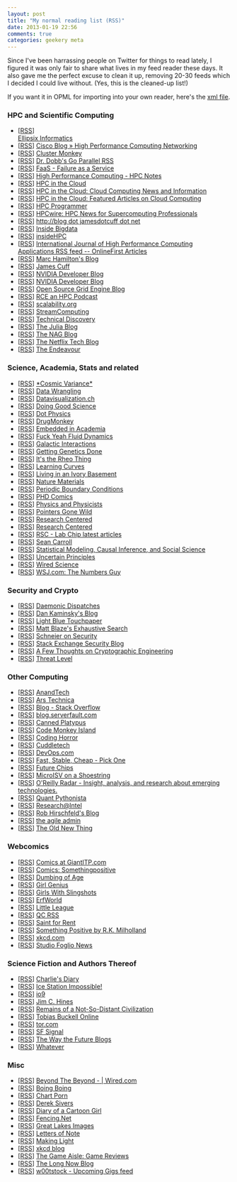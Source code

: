 ```yaml
---
layout: post
title: "My normal reading list (RSS)"
date: 2013-01-19 22:56
comments: true
categories: geekery meta 
---
```


Since I've been harrassing people on Twitter for things to read lately, I
figured it was only fair to share what lives in my feed reader these days.
It also gave me the perfect excuse to clean it up, removing 20-30 feeds which
I decided I could live without. (Yes, this is the cleaned-up list!)

If you want it in OPML for importing into your own reader, here's the 
[xml file](http://ajdecon-public.s3.amazonaws.com/subscriptions.xml).

<!-- more -->

### HPC and Scientific Computing

<ul>
<li>[<a href="http://www.ellipsix.net/feeds/posts.atom">RSS</a>] <a href="http://www.ellipsix.net/feeds/posts.atom"><div xmlns="http://www.w3.org/1999/xhtml">Ellipsix Informatics</div></a></li>
<li>[<a href="http://feeds.feedburner.com/CiscoBlogHighPerformanceComputingNetworking">RSS</a>] <a href="http://blogs.cisco.com">Cisco Blog » High Performance Computing Networking</a></li>
<li>[<a href="http://www.clustermonkey.net/component/option,com_rss/feed,ATOM0.3/no_html,1/">RSS</a>] <a href="http://www.clustermonkey.net/">Cluster Monkey</a></li>
<li>[<a href="http://www.drdobbs.com/go-parallel/rss/all">RSS</a>] <a href="http://www.drdobbs.com/">Dr. Dobb's Go Parallel RSS</a></li>
<li>[<a href="http://blog.sheptechllc.com/feeds/posts/default">RSS</a>] <a href="http://blog.sheptechllc.com/">FaaS - Failure as a Service</a></li>
<li>[<a href="http://www.hpcnotes.com/feeds/posts/default">RSS</a>] <a href="http://www.hpcnotes.com/">High Performance Computing - HPC Notes</a></li>
<li>[<a href="http://www.hpcinthecloud.com/rss/hpccloud/">RSS</a>] <a href="http://www.hpcinthecloud.com/">HPC in the Cloud</a></li>
<li>[<a href="http://www.hpcinthecloud.com/offthewire/index.rss2">RSS</a>] <a href="http://www.hpcinthecloud.com/offthewire">HPC in the Cloud: Cloud Computing News and Information</a></li>
<li>[<a href="http://www.hpcinthecloud.com/features/index.rss2">RSS</a>] <a href="http://www.hpcinthecloud.com/features">HPC in the Cloud: Featured Articles on Cloud Computing</a></li>
<li>[<a href="http://hpcprogrammer.com/rss.xml">RSS</a>] <a href="http://hpcprogrammer.com">HPC Programmer</a></li>
<li>[<a href="http://www.hpcwire.com/news/index.rss2">RSS</a>] <a href="http://www.hpcwire.com/news">HPCwire: HPC News for Supercomputing Professionals</a></li>
<li>[<a href="http://blog.jcuff.net/feeds/posts/default">RSS</a>] <a href="http://blog.jcuff.net/">http://blog dot jamesdotcuff dot net</a></li>
<li>[<a href="http://feeds.feedburner.com/InsideBigdata">RSS</a>] <a href="http://inside-bigdata.com">Inside Bigdata</a></li>
<li>[<a href="http://feeds.feedburner.com/Insidehpc">RSS</a>] <a href="http://insidehpc.com">insideHPC</a></li>
<li>[<a href="http://hpc.sagepub.com/rss/ahead.xml">RSS</a>] <a href="http://hpc.sagepub.com">International Journal of High Performance Computing Applications RSS feed -- OnlineFirst Articles</a></li>
<li>[<a href="http://marchamilton.wordpress.com/feed/">RSS</a>] <a href="http://marchamilton.wordpress.com">Marc Hamilton's Blog</a></li>
<li>[<a href="http://micro.jcuff.net/rss.xml">RSS</a>] <a href="http://micro.jcuff.net">James Cuff</a></li>
<li>[<a href="http://developer.nvidia.com/blog/feed/2">RSS</a>] <a href="https://developer.nvidia.com/">NVIDIA Developer Blog</a></li>
<li>[<a href="http://developer.nvidia.com/blog/feed/3">RSS</a>] <a href="https://developer.nvidia.com/">NVIDIA Developer Blog</a></li>
<li>[<a href="http://blogs.scalablelogic.com/feeds/posts/default">RSS</a>] <a href="http://blogs.scalablelogic.com/">Open Source Grid Engine Blog</a></li>

<li>[<a href="http://www.rce-cast.com/rss20">RSS</a>] <a href="http://www.rce-cast.com/">RCE an HPC Podcast</a></li>
<li>[<a href="http://scalability.org/?feed=rss2">RSS</a>] <a href="http://scalability.org">scalability.org</a></li>
<li>[<a href="http://www.streamcomputing.eu/feed/">RSS</a>] <a href="http://streamcomputing.eu">StreamComputing</a></li>
<li>[<a href="http://technicaldiscovery.blogspot.com/feeds/posts/default">RSS</a>] <a href="http://technicaldiscovery.blogspot.com/">Technical Discovery</a></li>
<li>[<a href="http://feeds.feedburner.com/JuliaLang">RSS</a>] <a href="http://julialang.org/blog">The Julia Blog</a></li>
<li>[<a href="http://blog.nag.com/feeds/posts/default">RSS</a>] <a href="http://blog.nag.com/">The NAG Blog</a></li>
<li>[<a href="http://techblog.netflix.com/rss.xml">RSS</a>] <a href="http://techblog.netflix.com/">The Netflix Tech Blog</a></li>
<li>[<a href="http://www.johndcook.com/blog/feed/">RSS</a>] <a href="http://www.johndcook.com/blog">The Endeavour</a></li>

</ul>

### Science, Academia, Stats and related

<ul>
<li>[<a href="http://cosmicvariance.com/feed/">RSS</a>] <a href="http://blogs.discovermagazine.com/cosmicvariance">*Cosmic Variance*</a></li>
<li>[<a href="http://www.datawrangling.com/feed/">RSS</a>] <a href="http://www.datawrangling.com">Data Wrangling</a></li>
<li>[<a href="http://feeds.feedburner.com/Datavisualization">RSS</a>] <a href="http://datavisualization.ch">Datavisualization.ch</a></li>
<li>[<a href="http://rss.sciam.com/doing-good-science/feed">RSS</a>] <a href="http://blogs.scientificamerican.com/doing-good-science">Doing Good Science</a></li>
<li>[<a href="http://scienceblogs.com/dotphysics/index.xml">RSS</a>] <a href="http://scienceblogs.com/dotphysics">Dot Physics</a></li>
<li>[<a href="http://scientopia.org/blogs/drugmonkey/feed/">RSS</a>] <a href="http://scientopia.org/blogs/drugmonkey">DrugMonkey</a></li>
<li>[<a href="http://blog.regehr.org/feed">RSS</a>] <a href="http://blog.regehr.org">Embedded in Academia</a></li>
<li>[<a href="http://fuckyeahfluiddynamics.tumblr.com/rss">RSS</a>] <a href="http://fuckyeahfluiddynamics.tumblr.com/">Fuck Yeah Fluid Dynamics</a></li>
<li>[<a href="http://scientopia.org/blogs/galacticinteractions/feed/rss/">RSS</a>] <a href="http://scientopia.org/blogs/galacticinteractions">Galactic Interactions</a></li>
<li>[<a href="http://feeds.feedburner.com/GettingGeneticsDone">RSS</a>] <a href="http://gettinggeneticsdone.blogspot.com/">Getting Genetics Done</a></li>
<li>[<a href="http://feeds.feedburner.com/ItsTheRheoThing">RSS</a>] <a href="http://www.rheothing.com/">It's the Rheo Thing</a></li>
<li>[<a href="http://learningcurves.blogspot.com/feeds/posts/default">RSS</a>] <a href="http://learningcurves.blogspot.com/">Learning Curves</a></li>
<li>[<a href="http://ivory.idyll.org/blog/feeds/all.atom.xml">RSS</a>] <a href="http://ivory.idyll.org/blog">Living in an Ivory Basement</a></li>
<li>[<a href="http://www.nature.com/nmat/journal/vaop/ncurrent/rss.rdf">RSS</a>] <a href="http://www.nature.com/nmat/current_issue/">Nature Materials</a></li>
<li>[<a href="http://missmse.blogspot.com/feeds/posts/default">RSS</a>] <a href="http://missmse.blogspot.com/">Periodic Boundary Conditions</a></li>
<li>[<a href="http://www.phdcomics.com/gradfeed.php">RSS</a>] <a href="http://www.phdcomics.com">PHD Comics</a></li>
<li>[<a href="http://physicsandphysicists.blogspot.com/feeds/posts/default">RSS</a>] <a href="http://physicsandphysicists.blogspot.com/">Physics and Physicists</a></li>
<li>[<a href="http://pointersgonewild.wordpress.com/feed/">RSS</a>] <a href="http://pointersgonewild.wordpress.com">Pointers Gone Wild</a></li>
<li>[<a href="http://chronicle.com/blognetwork/researchcentered/feed/">RSS</a>] <a href="http://chronicle.com/blognetwork/researchcentered">Research Centered</a></li>
<li>[<a href="https://researchcentered.wordpress.com/feed/">RSS</a>] <a href="https://researchcentered.wordpress.com">Research Centered</a></li>
<li>[<a href="http://www.rsc.org/publishing/journals/rssfeed.asp?FeedType=LatestArticles&JournalCode=LC">RSS</a>] <a href="http://pubs.rsc.org/en/Journals/Journal/LC">RSC - Lab Chip latest articles</a></li>
<li>[<a href="http://www.preposterousuniverse.com/blog/feed/">RSS</a>] <a href="http://www.preposterousuniverse.com/blog">Sean Carroll</a></li>
<li>[<a href="http://www.stat.columbia.edu/~cook/movabletype/mlm/atom.xml">RSS</a>] <a href="http://andrewgelman.com">Statistical Modeling, Causal Inference, and Social Science</a></li>
<li>[<a href="http://feeds.feedburner.com/scienceblogs/uncertainprinciples">RSS</a>] <a href="http://scienceblogs.com/principles/">Uncertain Principles</a></li>
<li>[<a href="http://www.wired.com/wiredscience/feed/">RSS</a>] <a href="http://www.wired.com/wiredscience">Wired Science</a></li>
<li>[<a href="http://feeds2.feedburner.com/wsj/numbersguy/feed">RSS</a>] <a href="http://blogs.wsj.com/numbersguy">WSJ.com: The Numbers Guy</a></li>
</ul>


### Security and Crypto
<ul>
<li>[<a href="http://www.daemonology.net/blog/index.rss">RSS</a>] <a href="http://www.daemonology.net/blog/">Daemonic Dispatches</a></li>
<li>[<a href="http://dankaminsky.com/feed/">RSS</a>] <a href="http://dankaminsky.com">Dan Kaminsky's Blog</a></li>
<li>[<a href="http://www.lightbluetouchpaper.org/feed/">RSS</a>] <a href="http://www.lightbluetouchpaper.org">Light Blue Touchpaper</a></li>
<li>[<a href="http://www.crypto.com/blog/rss10.xml">RSS</a>] <a href="http://www.crypto.com/blog">Matt Blaze's Exhaustive Search</a></li>
<li>[<a href="http://feeds.feedburner.com/schneier/fulltext">RSS</a>] <a href="http://www.schneier.com/blog/">Schneier on Security</a></li>
<li>[<a href="http://security.blogoverflow.com/feed/">RSS</a>] <a href="http://security.blogoverflow.com">Stack Exchange Security Blog</a></li>
<li>[<a href="http://blog.cryptographyengineering.com/feeds/posts/default">RSS</a>] <a href="http://blog.cryptographyengineering.com/">A Few Thoughts on Cryptographic Engineering</a></li>
<li>[<a href="http://www.wired.com/threatlevel/feed/">RSS</a>] <a href="http://www.wired.com/threatlevel">Threat Level</a></li>

</ul>

### Other Computing

<ul>


<li>[<a href="http://www.anandtech.com/rss/">RSS</a>] <a href="http://www.anandtech.com">AnandTech</a></li>
<li>[<a href="http://feeds.arstechnica.com/arstechnica/index">RSS</a>] <a href="http://arstechnica.com">Ars Technica</a></li>
<li>[<a href="http://blog.stackoverflow.com/feed/">RSS</a>] <a href="http://blog.stackoverflow.com">Blog - Stack Overflow</a></li>
<li>[<a href="http://blog.serverfault.com/feed/">RSS</a>] <a href="http://blog.serverfault.com">blog.serverfault.com</a></li>
<li>[<a href="http://pl.atyp.us/wordpress/index.php/feed/">RSS</a>] <a href="http://pl.atyp.us/wordpress">Canned Platypus</a></li>
<li>[<a href="http://codemonkey.ravelry.com/feed/">RSS</a>] <a href="http://codemonkey.ravelry.com">Code Monkey Island</a></li>
<li>[<a href="http://feeds.feedburner.com/codinghorror">RSS</a>] <a href="http://www.codinghorror.com/blog/">Coding Horror</a></li>
<li>[<a href="http://cuddletech.com/blog/?feed=rss2">RSS</a>] <a href="http://cuddletech.com/blog">Cuddletech</a></li>
<li>[<a href="http://devops.com/feed/">RSS</a>] <a href="http://devops.com">DevOps.com</a></li>
<li>[<a href="http://blog.kamilkisiel.net/feed">RSS</a>] <a href="http://blog.kamilkisiel.net">Fast, Stable, Cheap - Pick One</a></li>
<li>[<a href="http://feeds.feedburner.com/FutureChips">RSS</a>] <a href="http://www.futurechips.org">Future Chips</a></li>
<li>[<a href="http://www.kalzumeus.com/feed/">RSS</a>] <a href="http://www.kalzumeus.com">MicroISV on a Shoestring</a></li>
<li>[<a href="http://feeds.feedburner.com/oreilly/radar/atom">RSS</a>] <a href="http://radar.oreilly.com">O'Reilly Radar - Insight, analysis, and research about emerging technologies.</a></li>

<li>[<a href="http://wesmckinney.com/blog/?feed=rss2">RSS</a>] <a href="http://wesmckinney.com/blog">Quant Pythonista</a></li>
<li>[<a href="http://feeds.feedburner.com/Researchintel">RSS</a>] <a href="http://blogs.intel.com/research/">Research@Intel</a></li>
<li>[<a href="http://robhirschfeld.com/feed/">RSS</a>] <a href="http://robhirschfeld.com">Rob Hirschfeld's Blog</a></li>
<li>[<a href="http://theagileadmin.com/feed/">RSS</a>] <a href="http://theagileadmin.com">the agile admin</a></li>
<li>[<a href="http://blogs.msdn.com/oldnewthing/rss.xml">RSS</a>] <a href="http://blogs.msdn.com/b/oldnewthing/">The Old New Thing</a></li>

</ul>

### Webcomics

<ul>

<li>[<a href="http://www.giantitp.com/comics/comics.rss">RSS</a>] <a href="http://www.giantitp.com/Comics.html">Comics at GiantITP.com</a></li>
<li>[<a href="http://www.somethingpositive.net/somethingpositive1.xml">RSS</a>] <a href="http://www.somethingpositive.net/">Comics: Somethingpositive</a></li>
<li>[<a href="http://www.dumbingofage.com/feed/rss/">RSS</a>] <a href="http://www.dumbingofage.com">Dumbing of Age</a></li>
<li>[<a href="http://www.girlgeniusonline.com/ggmain.rss">RSS</a>] <a href="http://www.girlgeniusonline.com/">Girl Genius</a></li>
<li>[<a href="http://feeds.feedburner.com/Girls_With_Slingshots">RSS</a>] <a href="http://www.girlswithslingshots.com">Girls With Slingshots</a></li>
<li>[<a href="http://www.erfworld.com/feed/">RSS</a>] <a href="http://www.erfworld.com">ErfWorld</a></li>
<li>[<a href="http://littleleaguecomic.tumblr.com/rss">RSS</a>] <a href="http://littleleaguecomic.tumblr.com/">Little League</a></li>
<li>[<a href="http://www.questionablecontent.net/QCRSS.xml">RSS</a>] <a href="http://www.questionablecontent.net">QC RSS</a></li>
<li>[<a href="http://saintforrent.com/rss.php">RSS</a>] <a href="http://www.saintforrent.com/">Saint for Rent</a></li>
<li>[<a href="http://somethingpositive.net/sp.xml">RSS</a>] <a href="http://www.somethingpositive.net">Something Positive by R.K. Milholland</a></li>
<li>[<a href="http://xkcd.com/atom.xml">RSS</a>] <a href="http://xkcd.com/">xkcd.com</a></li>
<li>[<a href="http://studiofoglio.livejournal.com/data/atom">RSS</a>] <a href="http://studiofoglio.livejournal.com/">Studio Foglio News</a></li>

</ul>


### Science Fiction and Authors Thereof
<ul>
<li>[<a href="http://www.antipope.org/charlie/blog-static/index.xml">RSS</a>] <a href="http://www.antipope.org/charlie/blog-static/">Charlie's Diary</a></li>
<li>[<a href="http://austingrossman.blogspot.com/feeds/posts/default">RSS</a>] <a href="http://austingrossman.blogspot.com/">Ice Station Impossible!</a></li>

<li>[<a href="http://feeds.gawker.com/io9/full">RSS</a>] <a href="http://io9.com">io9</a></li>
<li>[<a href="http://jimhines.livejournal.com/data/rss">RSS</a>] <a href="http://jimhines.livejournal.com/">Jim C. Hines</a></li>

<li>[<a href="http://jl8comic.tumblr.com/rss">RSS</a>] <a href="http://jl8comic.tumblr.com/">Remains of a Not-So-Distant Civilization</a></li>

<li>[<a href="http://feeds.feedburner.com/TobiasBuckell">RSS</a>] <a href="http://www.tobiasbuckell.com">Tobias Buckell Online</a></li>
<li>[<a href="http://www.tor.com/index.php?option=com_content&view=all&format=feed&type=rss&content=frontpage">RSS</a>] <a href="http://www.tor.com/">tor.com</a></li>
<li>[<a href="http://feeds.feedburner.com/Sfsignal">RSS</a>] <a href="http://www.sfsignal.com">SF Signal</a></li>
<li>[<a href="http://www.thewaythefutureblogs.com/feed/">RSS</a>] <a href="http://www.thewaythefutureblogs.com">The Way the Future Blogs</a></li>
<li>[<a href="http://whatever.scalzi.com/feed/atom/">RSS</a>] <a href="http://whatever.scalzi.com/">Whatever</a></li>

</ul>


### Misc
<ul>
<li>[<a href="http://www.wired.com/beyond_the_beyond/feed/">RSS</a>] <a href="http://www.wired.com/beyond_the_beyond">Beyond The Beyond - | Wired.com</a></li>
<li>[<a href="http://feeds.boingboing.net/boingboing/iBag">RSS</a>] <a href="http://boingboing.net">Boing Boing</a></li>
<li>[<a href="http://feeds2.feedburner.com/ChartPorn">RSS</a>] <a href="http://chartporn.org">Chart Porn</a></li>
<li>[<a href="http://sivers.org/en.atom">RSS</a>] <a href="http://sivers.org/">Derek Sivers</a></li>
<li>[<a href="http://kajafoglio.livejournal.com/data/rss">RSS</a>] <a href="http://kajafoglio.livejournal.com/">Diary of a Cartoon Girl</a></li>

<li>[<a href="http://www.fencing.net/feed/">RSS</a>] <a href="http://www.fencing.net">Fencing.Net</a></li>
<li>[<a href="http://greatlakesimages.blogspot.com/feeds/posts/default?alt=rss">RSS</a>] <a href="http://greatlakesimages.blogspot.com/">Great Lakes Images</a></li>

<li>[<a href="http://feeds.feedburner.com/LettersOfNote">RSS</a>] <a href="http://www.lettersofnote.com/">Letters of Note</a></li>
<li>[<a href="http://nielsenhayden.com/makinglight/index.rdf">RSS</a>] <a href="http://nielsenhayden.com/makinglight/">Making Light</a></li>
<li>[<a href="http://blag.xkcd.com/feed/">RSS</a>] <a href="http://blog.xkcd.com">xkcd blog</a></li>
<li>[<a href="http://www.thegameaisle.com/feed/">RSS</a>] <a href="http://www.thegameaisle.com">The Game Aisle: Game Reviews</a></li>
<li>[<a href="http://feeds.feedburner.com/longnow">RSS</a>] <a href="http://blog.longnow.org">The Long Now Blog</a></li>
<li>[<a href="http://w00tstock.net/wp-content/plugins/gigs-calendar/rss.php">RSS</a>] <a href="http://w00tstock.net/shows/">w00tstock - Upcoming Gigs feed</a></li>


</ul>



